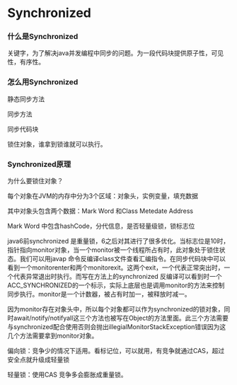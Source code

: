 # Synchronized



### 什么是Synchronized

关键字，为了解决java并发编程中同步的问题。为一段代码块提供原子性，可见性，有序性。





### 怎么用Synchronized

静态同步方法

同步方法

同步代码块

锁住对象，谁拿到锁谁就可以执行。





### Synchronized原理

为什么要锁住对象？

每个对象在JVM的内存中分为3个区域：对象头，实例变量，填充数据

其中对象头包含两个数据：Mark Word 和Class Metedate Address

Mark Word 中包含hashCode，分代信息，是否轻量级锁，锁标志位

java6前synchronized 是重量锁，6之后对其进行了很多优化。当标志位是10时，指针指向monitor对象，当一个monitor被一个线程所占有时，此对象处于锁住状态。我们可以用javap 命令反编译class文件查看汇编指令。在同步代码块中可以看到一个monitorenter和两个monitorexit。这两个exit，一个代表正常突出时，一个代表异常退出时执行。而写在方法上的synchronized 反编译可以看到时一个ACC_SYNCHRONIZED的一个标示，实际上底层也是调用monitor的方法来控制同步执行。monitor是一个计数器，被占有时加一，被释放时减一。

因为monitor存在对象头中，所以每个对象都可以作为synchronized的锁对象，同时await/notify/notifyall这三个方法也被写在Object的方法里面。此三个方法需要与synchronized配合使用否则会抛出illegialMonitorStackException错误因为这几个方法需要拿到monitor对象。

偏向锁：竞争少的情况下适用。看标记位，可以就用，有竞争就通过CAS，超过安全点就升级成轻量锁

轻量锁：使用CAS 竞争多会膨胀成重量锁。































